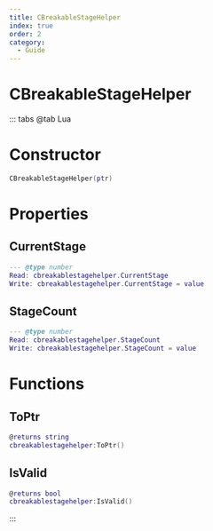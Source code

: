 ```yaml
---
title: CBreakableStageHelper
index: true
order: 2
category:
  - Guide
---
```


# CBreakableStageHelper

::: tabs
@tab Lua
# Constructor
```lua
CBreakableStageHelper(ptr)
```
# Properties
## CurrentStage 
```lua
--- @type number
Read: cbreakablestagehelper.CurrentStage
Write: cbreakablestagehelper.CurrentStage = value
```
## StageCount 
```lua
--- @type number
Read: cbreakablestagehelper.StageCount
Write: cbreakablestagehelper.StageCount = value
```
# Functions
## ToPtr
```lua
@returns string
cbreakablestagehelper:ToPtr()
```
## IsValid
```lua
@returns bool
cbreakablestagehelper:IsValid()
```

:::